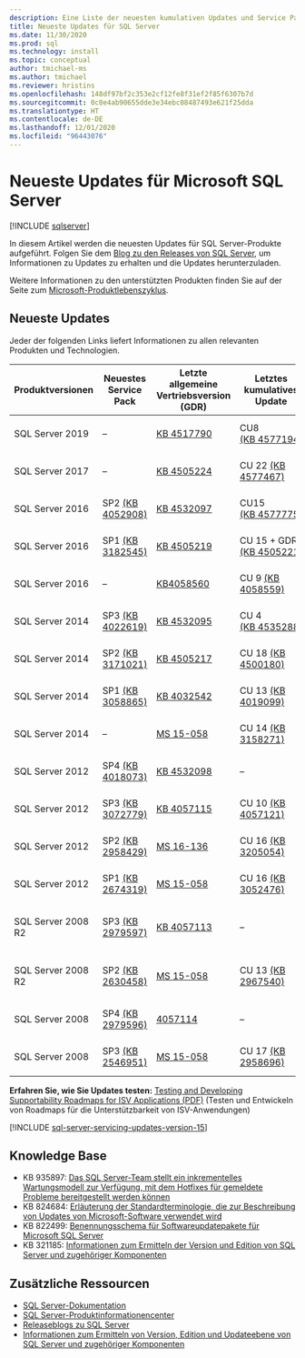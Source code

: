 ```yaml
---
description: Eine Liste der neuesten kumulativen Updates und Service Packs mit Buildnummern für Microsoft SQL Server.
title: Neueste Updates für SQL Server
ms.date: 11/30/2020
ms.prod: sql
ms.technology: install
ms.topic: conceptual
author: tmichael-ms
ms.author: tmichael
ms.reviewer: hristins
ms.openlocfilehash: 148df97bf2c353e2cf12fe8f31ef2f85f6307b7d
ms.sourcegitcommit: 0c0e4ab90655dde3e34ebc08487493e621f25dda
ms.translationtype: HT
ms.contentlocale: de-DE
ms.lasthandoff: 12/01/2020
ms.locfileid: "96443076"
---
```

# <a name="latest-updates-for-microsoft-sql-server"></a>Neueste Updates für Microsoft SQL Server

[!INCLUDE [sqlserver](../../includes/applies-to-version/sqlserver.md)]

In diesem Artikel werden die neuesten Updates für SQL Server-Produkte aufgeführt. Folgen Sie dem [Blog zu den Releases von SQL Server](https://aka.ms/sqlreleases), um Informationen zu Updates zu erhalten und die Updates herunterzuladen.

Weitere Informationen zu den unterstützten Produkten finden Sie auf der Seite zum [Microsoft-Produktlebenszyklus](/lifecycle/products/?terms=sql).

## <a name="latest-updates"></a>Neueste Updates

Jeder der folgenden Links liefert Informationen zu allen relevanten Produkten und Technologien.

|Produktversionen   | Neuestes Service Pack |  Letzte allgemeine Vertriebsversion (GDR) | Letztes kumulatives Update | Veröffentlichungsdatum des kumulativen Updates | Allgemeine Leitlinien  |
|--|--|--|--|--|--|
|SQL Server 2019|–|[KB 4517790](https://support.microsoft.com/help/4517790)|CU8 [(KB 4577194)](https://support.microsoft.com/help/4577194)|1\.10.2020|[SQL Server 2019-Installation](./install-sql-server.md)|
|SQL Server 2017|–|[KB 4505224](https://support.microsoft.com/help/4505224)|CU 22 [(KB 4577467)](https://support.microsoft.com/help/4577467)|10.09.2020|[SQL Server 2017-Installation](./install-sql-server.md)|
|SQL Server 2016|SP2 [(KB 4052908)](https://support.microsoft.com/help/4052908)|[KB 4532097](https://support.microsoft.com/help/4532097)|CU15 [(KB 4577775)](https://support.microsoft.com/kb/4577775)|28.9.2020|[SQL Server 2016-Installation](./install-sql-server.md)|
|SQL Server 2016|SP1 [(KB 3182545)](https://support.microsoft.com/help/3182545/sql-server-2016-service-pack-1-release-information)|[KB 4505219](https://support.microsoft.com/help/4505219)|CU 15 + GDR [(KB 4505221)](https://support.microsoft.com/help/4505221)|09.07.2019|[SQL Server 2016-Installation](./install-sql-server.md)|
|SQL Server 2016|–|[KB4058560](https://support.microsoft.com/help/4058560)|CU 9 [(KB 4058559)](https://support.microsoft.com/help/4058559)|22.11.2017|[SQL Server 2016-Installation](./install-sql-server.md)|
|SQL Server 2014|SP3 [(KB 4022619)](https://support.microsoft.com/kb/4022619)|[KB 4532095](https://support.microsoft.com/help/4532095)|CU 4 [(KB 4535288)](https://support.microsoft.com/kb/4535288)|11.2.2020|[SQL Server 2014-Installation](https://www.microsoft.com/download/details.aspx?id=42299)|
|SQL Server 2014|SP2 [(KB 3171021)](https://support.microsoft.com/kb/3171021)|[KB 4505217](https://support.microsoft.com/help/4505217)|CU 18 [(KB 4500180)](https://support.microsoft.com/kb/4500180)|29.07.2019|[SQL Server 2014-Installation](https://www.microsoft.com/download/details.aspx?id=42299)|
|SQL Server 2014|SP1 [(KB 3058865)](https://support.microsoft.com/kb/3058865)|[KB 4032542](https://support.microsoft.com/help/4032542/description-of-the-security-update-for-sql-server-2014-service-pack-1) |CU 13 [(KB 4019099)](https://support.microsoft.com/help/4019099)|08.08.2017|[SQL Server 2014-Installation](https://www.microsoft.com/download/details.aspx?id=42299)|
|SQL Server 2014|–|[MS 15-058](/security-updates/SecurityBulletins/2015/ms15-058)|CU 14 [(KB 3158271)](https://support.microsoft.com/kb/3158271)|20.06.2016|[SQL Server 2014-Installation](https://www.microsoft.com/download/details.aspx?id=42299)|
|SQL Server 2012|SP4 [(KB 4018073)](https://support.microsoft.com/help/4018073/sql-server-2012-service-pack-4-release-information)  |[KB 4532098](https://support.microsoft.com/help/4532098)|–|–|[SQL Server 2012-Installation](/previous-versions/sql/sql-server-2012/cc281837(v=sql.110))|
|SQL Server 2012|SP3 [(KB 3072779)](https://support.microsoft.com/help/3072779/sql-server-2012-service-pack-3-release-information)  |[KB 4057115](https://support.microsoft.com/help/4057115)|CU 10 [(KB 4057121)](https://support.microsoft.com/help/4057121)|08.08.2017|[SQL Server 2012-Installation](/previous-versions/sql/sql-server-2012/cc281837(v=sql.110))|
|SQL Server 2012|SP2 [(KB 2958429)](https://support.microsoft.com/kb/2958429)|[MS 16-136](/security-updates/SecurityBulletins/2016/ms16-136)|CU 16 [(KB 3205054)](https://support.microsoft.com/help/3205054/cumulative-update-16-for-sql-server-2012-sp2) |18.01.2017|[SQL Server 2012-Installation](/previous-versions/sql/sql-server-2012/cc281837(v=sql.110))|
|SQL Server 2012|SP1 [(KB 2674319)](https://support.microsoft.com/kb/2674319)|[MS 15-058](/security-updates/SecurityBulletins/2015/ms15-058)|CU 16 [(KB 3052476)](https://support.microsoft.com/kb/3052476)|18.05.2015|[SQL Server 2012-Installation](/previous-versions/sql/sql-server-2012/cc281837(v=sql.110))|
|SQL Server 2008 R2 |SP3 [(KB 2979597)](https://support.microsoft.com/kb/2979597)|[KB 4057113](https://support.microsoft.com/help/4057113/security-update-for-vulnerabilities-in-sql-server)|–|–|[SQL Server 2008 R2 SP3-Installation](https://www.microsoft.com/download/details.aspx?id=44271)|
|SQL Server 2008 R2 |SP2 [(KB 2630458)](https://support.microsoft.com/kb/2630458)|[MS 15-058](/security-updates/SecurityBulletins/2015/ms15-058)|CU 13 [(KB 2967540)](https://support.microsoft.com/kb/2967540)|30.06.2014|[SQL Server 2008 R2 SP2-Installation](https://www.microsoft.com/download/details.aspx?id=30437)|
|SQL Server 2008 |SP4 [(KB 2979596)](https://support.microsoft.com/kb/2979596)|[4057114](https://support.microsoft.com/help/4057114/security-update-for-vulnerabilities-in-sql-server)|–|–|[SQL Server 2008-Wartung](/previous-versions/sql/sql-server-2008/dd638062(v=sql.100))|
|SQL Server 2008|SP3 [(KB 2546951)](https://support.microsoft.com/kb/2546951)|[MS 15-058](/security-updates/SecurityBulletins/2015/ms15-058)|CU 17 [(KB 2958696)](https://support.microsoft.com/kb/2958696)|19.05.2014|[SQL Server 2008-Wartung](/previous-versions/sql/sql-server-2008/dd638062(v=sql.100))|

**Erfahren Sie, wie Sie Updates testen:** [Testing and Developing Supportability Roadmaps for ISV Applications (PDF)](https://msdnshared.blob.core.windows.net/media/TNBlogsFS/prod.evol.blogs.technet.com/CommunityServer.Blogs.Components.WeblogFiles/00/00/00/85/48/Files/0827.Testing%20And%20Developing%20Supportability%20Roadmaps%20for%20ISV%20Applications.pdf) (Testen und Entwickeln von Roadmaps für die Unterstützbarkeit von ISV-Anwendungen)

[!INCLUDE [sql-server-servicing-updates-version-15](../../includes/sql-server-servicing-updates-version-15.md)]

## <a name="knowledge-base"></a>Knowledge Base

- KB 935897: [Das SQL Server-Team stellt ein inkrementelles Wartungsmodell zur Verfügung, mit dem Hotfixes für gemeldete Probleme bereitgestellt werden können](https://support.microsoft.com/kb/935897)
- KB 824684: [Erläuterung der Standardterminologie, die zur Beschreibung von Updates von Microsoft-Software verwendet wird](https://support.microsoft.com/kb/824684)
- KB 822499: [Benennungsschema für Softwareupdatepakete für Microsoft SQL Server](https://support.microsoft.com/kb/822499)
- KB 321185: [Informationen zum Ermitteln der Version und Edition von SQL Server und zugehöriger Komponenten](https://support.microsoft.com/kb/321185)

## <a name="additional-resources"></a>Zusätzliche Ressourcen

- [SQL Server-Dokumentation](../../sql-server/index.yml)
- [SQL Server-Produktinformationencenter](https://www.microsoft.com/sqlserver/default.aspx)
- [Releaseblogs zu SQL Server](https://aka.ms/sqlreleases)
- [Informationen zum Ermitteln von Version, Edition und Updateebene von SQL Server und zugehöriger Komponenten](https://support.microsoft.com/help/321185/how-to-determine-the-version-edition-and-update-level-of-sql-server-an)
